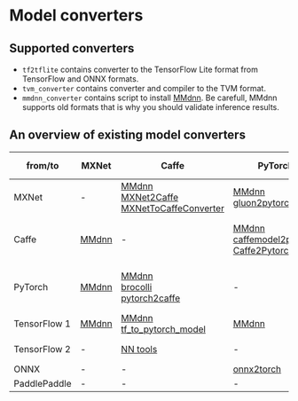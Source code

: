 # Model converters

## Supported converters

- `tf2tflite` contains converter to the TensorFlow Lite
  format from TensorFlow and ONNX formats.
- `tvm_converter` contains converter and compiler
  to the TVM format.
- `mmdnn_converter` contains script to install [MMdnn][mmdnn]. Be carefull,
  MMdnn supports old formats that is why you should validate inference results.

## An overview of existing model converters

| from/to | MXNet | Caffe | PyTorch | TensorFlow 1 | TensorFlow 2 | ONNX | PaddlePaddle |
|-|-|-|-|-|-|-|-|
| MXNet   |-| [MMdnn][mmdnn]<br> [MXNet2Caffe][mxnet2caffe]<br> [MXNetToCaffeConverter][mxnettocaffeconverter] | [MMdnn][mmdnn]<br>[gluon2pytorch][gluon2pytorch]| [MMdnn][mmdnn] (through ONNX) |-| [MMdnn][mmdnn]<br> [MXNetTools][mxnet2onnx] |-|
| Caffe   | [MMdnn][mmdnn] |-| [MMdnn][mmdnn]<br> [caffemodel2pytorch][caffemodel2pytorch]<br> [Caffe2Pytorch][Caffe2Pytorch] | [MMdnn][mmdnn] | [NN tools][nn_tools]<br> [caffe-tensorflow][caffe-tensorflow] | [MMdnn][mmdnn] <br>[caffe2onnx][caffe2onnx-1]<br> [caffe-onnx][caffe-onnx]<br> [caffe2onnx][caffe2onnx-2] | [X2Paddle][X2Paddle] |
| PyTorch | [MMdnn][mmdnn] | [MMdnn][mmdnn]<br> [brocolli][brocolli]<br> [pytorch2caffe][pytorch2caffe] |-| [MMdnn][mmdnn] | [pytorch2keras][pytorch2keras]<br> [pytorch-tf][pytorch-tf] | [OpenCV AI (model converter)][opencv-ai-model_converter]<br> [brocolli][brocolli] | [paddle-cppt][paddle-cppt] |
| TensorFlow 1 | [MMdnn][mmdnn] | [MMdnn][mmdnn]<br> [tf_to_pytorch_model][tf_to_pytorch_model] | [MMdnn][mmdnn] |-| [TensorFlow Guide][tf-guide] |-|-|
| TensorFlow 2 |-| [NN tools][nn_tools] |-|-|-| [tensorflow-onnx][tensorflow-onnx] | [X2Paddle][X2Paddle] |
| ONNX     |-|-|[onnx2torch][onnx2torch]|-|-|-| [X2Paddle][X2Paddle] |
| PaddlePaddle |-|-|-|-|-|-|-|


<!-- LINKS -->
[mmdnn]: https://github.com/microsoft/MMdnn
[mxnet2caffe]: https://github.com/cypw/MXNet2Caffe
[mxnettocaffeconverter]: https://github.com/pertusa/MXNetToCaffeConverter
[gluon2pytorch]: https://github.com/gmalivenko/gluon2pytorch
[mxnet2onnx]: https://github.com/apache/mxnet/blob/master/python/mxnet/onnx
[caffemodel2pytorch]: https://github.com/vadimkantorov/caffemodel2pytorch
[Caffe2Pytorch]: https://github.com/penguinnnnn/Caffe2Pytorch
[nn_tools]: https://github.com/hahnyuan/nn_tools
[caffe-tensorflow]: https://github.com/ethereon/caffe-tensorflow
[caffe2onnx-1]: https://github.com/inisis/caffe2onnx
[caffe-onnx]: https://github.com/htshinichi/caffe-onnx
[caffe2onnx-2]: https://github.com/asiryan/caffe2onnx
[X2Paddle]: https://github.com/PaddlePaddle/X2Paddle
[brocolli]: https://github.com/inisis/brocolli/tree/master
[pytorch2caffe]: https://github.com/woodsgao/pytorch2caffe
[tf_to_pytorch_model]: https://github.com/ylhz/tf_to_pytorch_model
[tensorflow-onnx]: https://github.com/onnx/tensorflow-onnx
[onnx2torch]: https://github.com/ENOT-AutoDL/onnx2torch
[pytorch2keras]: https://github.com/gmalivenko/pytorch2keras
[pytorch-tf]: https://github.com/leonidk/pytorch-tf
[tf-guide]: https://www.tensorflow.org/guide/migrate/upgrade?hl=ru
[opencv-ai-model_converter]: https://github.com/opencv-ai/model_converter
[paddle-cppt]: https://github.com/wj-Mcat/paddle-cppt?ysclid=lnut6o3o6v87337456
